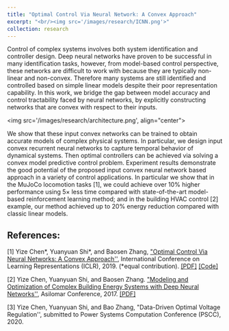 ```yaml
---
title: "Optimal Control Via Neural Network: A Convex Approach"
excerpt: "<br/><img src='/images/research/ICNN.png'>"
collection: research
---
```


Control of complex systems involves both system identification and controller design. Deep neural networks have proven to be successful in many identification tasks, however, from model-based control perspective, these networks are difficult to work with because they are typically non-linear and non-convex. Therefore many systems are still identified and controlled based on simple linear models despite their poor representation capability. In this work, we bridge the gap between model accuracy and control tractability faced by neural networks, by explicitly constructing networks that are convex with respect to their inputs. 

<img src='/images/research/architecture.png', align="center">

We show that these input convex networks can be trained to obtain accurate models of complex physical systems. In particular, we design input convex recurrent neural networks to capture temporal behavior of dynamical systems. Then optimal controllers can be achieved via solving a convex model predictive control problem. Experiment results demonstrate the good potential of the proposed input convex neural network based approach in a variety of control applications. In particular we show that in the MuJoCo locomotion tasks [1], we could achieve over 10\% higher performance using 5× less time compared with state-of-the-art model-based reinforcement learning method; and in the building HVAC control [2] example, our method achieved up to 20\% energy reduction compared with classic linear models.

## References:

[1] Yize Chen\*, Yuanyuan Shi\*, and Baosen Zhang, ["Optimal Control Via Neural Networks: A Convex Approach''](https://openreview.net/forum?id=H1MW72AcK7), International Conference on Learning Representations (ICLR), 2019.  (*equal contribution). [[PDF]](https://arxiv.org/pdf/1805.11835.pdf) [[Code]](https://github.com/chennnnnyize/Optimal-Control-via-Neural-Networks)

[2] Yize Chen, Yuanyuan Shi, and Baosen Zhang. ["Modeling and Optimization of Complex Building Energy Systems with Deep Neural Networks''](https://arxiv.org/abs/1711.02278), Asilomar Conference, 2017. [[PDF]](https://arxiv.org/pdf/1711.02278.pdf)

[3] Yize Chen, Yuanyuan Shi, and Bao Zhang, "Data-Driven Optimal Voltage Regulation'', submitted to Power Systems Computation Conference (PSCC), 2020. 
